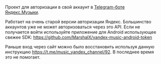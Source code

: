 Проект для авторизации в свой аккаунт в [Telegram-боте Яндекc.Музыки](https://t.me/music_yandex_bot).

Работает на очень старой версии авторизации Яндекс. Большинство аккаунтов уже не может авторизоваться через это API. Если не получается войти используйте приложение для Android использующее свежее SDK: https://github.com/MarshalX/yandex-music-android-token

Раньше вход через сайт можно было восстановить используя данную инструкцию https://t.me/music_yandex_channel/92. В последнее время это не помогает.
